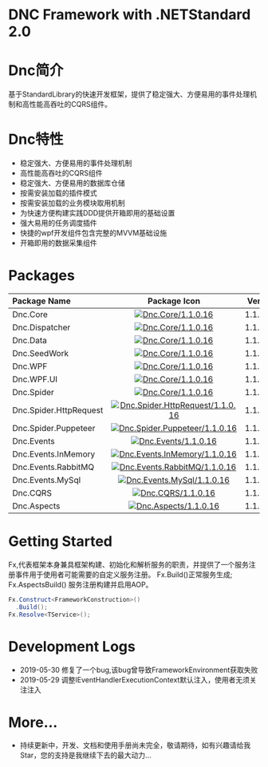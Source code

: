 ﻿DNC Framework with .NETStandard 2.0
===

# Dnc简介
基于StandardLibrary的快速开发框架，提供了稳定强大、方便易用的事件处理机制和高性能高吞吐的CQRS组件。

# Dnc特性

* 稳定强大、方便易用的事件处理机制
* 高性能高吞吐的CQRS组件
* 稳定强大、方便易用的数据库仓储
* 按需安装加载的插件模式
* 按需安装加载的业务模块取用机制
* 为快速方便构建实践DDD提供开箱即用的基础设置
* 强大易用的任务调度插件
* 快捷的wpf开发组件包含完整的MVVM基础设施
* 开箱即用的数据采集组件

# Packages

|Package Name|Package Icon|Version|
|:-------|:-------:|------:|
|Dnc.Core|[![Dnc.Core/1.1.0.16](https://img.shields.io/badge/nuget-1.1.0.12-blue.svg)](https://www.nuget.org/packages/Dnc.Core/1.1.0.16)|1.1.0.16|
|Dnc.Dispatcher|[![Dnc.Core/1.1.0.16](https://img.shields.io/badge/nuget-1.1.0.12-blue.svg)](https://www.nuget.org/packages/Dnc.Dispatcher/1.1.0.16)|1.1.0.16|
|Dnc.Data|[![Dnc.Core/1.1.0.16](https://img.shields.io/badge/nuget-1.1.0.12-blue.svg)](https://www.nuget.org/packages/Dnc.Data/1.1.0.16)|1.1.0.12|
|Dnc.SeedWork|[![Dnc.Core/1.1.0.16](https://img.shields.io/badge/nuget-1.1.0.12-blue.svg)](https://www.nuget.org/packages/Dnc.SeedWork/1.1.0.16)|1.1.0.16|
|Dnc.WPF|[![Dnc.Core/1.1.0.16](https://img.shields.io/badge/nuget-1.1.0.12-blue.svg)](https://www.nuget.org/packages/Dnc.WPF/1.1.0.16)|1.1.0.16|
|Dnc.WPF.UI|[![Dnc.Core/1.1.0.16](https://img.shields.io/badge/nuget-1.1.0.12-blue.svg)](https://www.nuget.org/packages/Dnc.WPF.UI/1.1.0.16)|1.1.0.16|
|Dnc.Spider|[![Dnc.Core/1.1.0.16](https://img.shields.io/badge/nuget-1.1.0.12-blue.svg)](https://www.nuget.org/packages/Dnc.Spider/1.1.0.16)|1.1.0.16|
|Dnc.Spider.HttpRequest|[![Dnc.Spider.HttpRequest/1.1.0.16](https://img.shields.io/badge/nuget-1.1.0.12-blue.svg)](https://www.nuget.org/packages/Spider.HttpRequest/1.1.0.16)|1.1.0.16|
|Dnc.Spider.Puppeteer|[![Dnc.Spider.Puppeteer/1.1.0.16](https://img.shields.io/badge/nuget-1.1.0.12-blue.svg)](https://www.nuget.org/packages/Dnc.Spider.Puppeteer/1.1.0.16)|1.1.0.16|
|Dnc.Events|[![Dnc.Events/1.1.0.16](https://img.shields.io/badge/nuget-1.1.0.12-blue.svg)](https://www.nuget.org/packages/Dnc.Events/1.1.0.16)|1.1.0.12|
|Dnc.Events.InMemory|[![Dnc.Events.InMemory/1.1.0.16](https://img.shields.io/badge/nuget-1.1.0.12-blue.svg)](https://www.nuget.org/packages/Dnc.Events.InMemory/1.1.0.16)|1.1.0.16|
|Dnc.Events.RabbitMQ|[![Dnc.Events.RabbitMQ/1.1.0.16](https://img.shields.io/badge/nuget-1.1.0.12-blue.svg)](https://www.nuget.org/packages/Dnc.Events.RabbitMQ/1.1.0.16)|1.1.0.16|
|Dnc.Events.MySql|[![Dnc.Events.MySql/1.1.0.16](https://img.shields.io/badge/nuget-1.1.0.12-blue.svg)](https://www.nuget.org/packages/Dnc.Events.MySql/1.1.0.16)|1.1.0.16|
|Dnc.CQRS|[![Dnc.CQRS/1.1.0.16](https://img.shields.io/badge/nuget-1.1.0.12-blue.svg)](https://www.nuget.org/packages/Dnc.CQRS/1.1.0.16)|1.1.0.16|
|Dnc.Aspects|[![Dnc.Aspects/1.1.0.16](https://img.shields.io/badge/nuget-1.1.0.12-blue.svg)](https://www.nuget.org/packages/Dnc.Aspects/1.1.0.16)|1.1.0.16|

# Getting Started
Fx,代表框架本身兼具框架构建、初始化和解析服务的职责，并提供了一个服务注册事件用于使用者可能需要的自定义服务注册。
Fx.Build()正常服务生成;
Fx.AspectsBuild() 服务注册构建并启用AOP。
```c#
Fx.Construct<FrameworkConstruction>()
  .Build();
Fx.Resolve<TService>();
```

# Development Logs

* 2019-05-30 修复了一个bug,该bug曾导致FrameworkEnvironment获取失败
* 2019-05-29 调整IEventHandlerExecutionContext默认注入，使用者无须关注注入

# More...

* 持续更新中，开发、文档和使用手册尚未完全，敬请期待，如有兴趣请给我Star，您的支持是我继续下去的最大动力...



